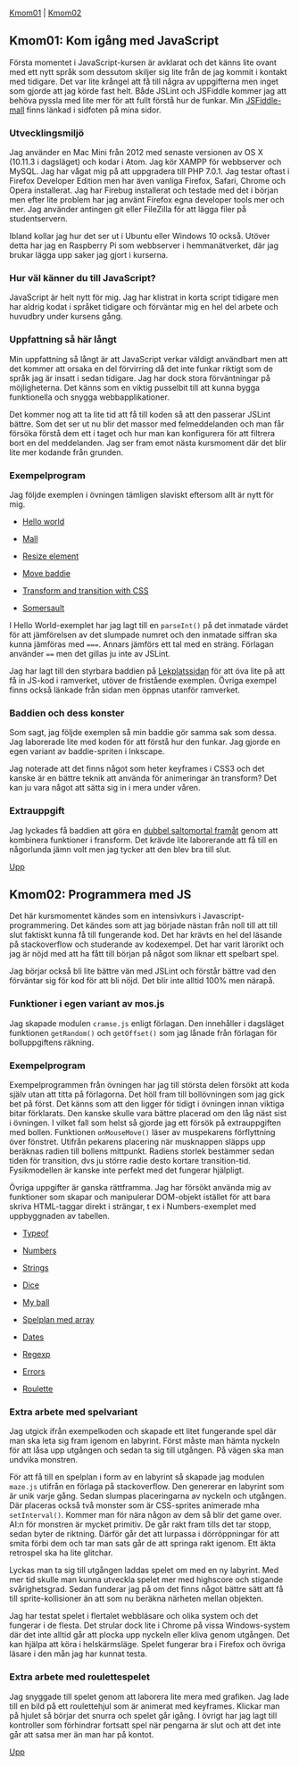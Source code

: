 [Kmom01](#Kmom01) | [Kmom02](#Kmom02)

<a id="Kmom01" class="anchor"></a>Kmom01: Kom igång med JavaScript
--------------------------------

Första momentet i JavaScript-kursen är avklarat och det känns lite ovant med ett nytt språk som dessutom skiljer sig lite från de jag kommit i kontakt med tidigare. Det var lite krångel att få till några av uppgifterna men inget som gjorde att jag körde fast helt. Både JSLint och JSFiddle kommer jag att behöva pyssla med lite mer för att fullt förstå hur de funkar. Min [JSFiddle-mall](https://jsfiddle.net/helikopterspark/hx2n9mdk/20/) finns länkad i sidfoten på mina sidor.

### Utvecklingsmiljö
Jag använder en Mac Mini från 2012 med senaste versionen av OS X (10.11.3 i dagsläget) och kodar i Atom. Jag kör XAMPP för webbserver och MySQL. Jag har vågat mig på att uppgradera till PHP 7.0.1. Jag testar oftast i Firefox Developer Edition men har även vanliga Firefox, Safari, Chrome och Opera installerat. Jag har Firebug installerat och testade med det i början men efter lite problem har jag använt Firefox egna developer tools mer och mer. Jag använder antingen git eller FileZilla för att lägga filer på studentservern.

Ibland kollar jag hur det ser ut i Ubuntu eller Windows 10 också. Utöver detta har jag en Raspberry Pi som webbserver i hemmanätverket, där jag brukar lägga upp saker jag gjort i kurserna.

### Hur väl känner du till JavaScript?
JavaScript är helt nytt för mig. Jag har klistrat in korta script tidigare men har aldrig kodat i språket tidigare och förväntar mig en hel del arbete och huvudbry under kursens gång.

### Uppfattning så här långt
Min uppfattning så långt är att JavaScript verkar väldigt användbart men att det kommer att orsaka en del förvirring då det inte funkar riktigt som de språk jag är insatt i sedan tidigare. Jag har dock stora förväntningar på möjligheterna. Det känns som en viktig pusselbit till att kunna bygga funktionella och snygga webbapplikationer.

Det kommer nog att ta lite tid att få till koden så att den passerar JSLint bättre. Som det ser ut nu blir det massor med felmeddelanden och man får försöka förstå dem ett i taget och hur man kan konfigurera för att filtrera bort en del meddelanden. Jag ser fram emot nästa kursmoment där det blir lite mer kodande från grunden.

### Exempelprogram
Jag följde exemplen i övningen tämligen slaviskt eftersom allt är nytt för mig.

* [Hello world](helloworld)

* [Mall](../../kmom01/template/index.php)

* [Resize element](../../kmom01/resize-element/index.php)

* [Move baddie](../../kmom01/move-sprite-css3-transitions/index.php)

* [Transform  and transition with CSS](../../kmom01/css3-transforms-transitions/index.php)

* [Somersault](../../kmom01/somersaultx2/index.php)

I Hello World-exemplet har jag lagt till en `parseInt()` på det inmatade värdet för att jämförelsen av det slumpade numret och den inmatade siffran ska kunna jämföras med `===`. Annars jämförs ett tal med en sträng. Förlagan använder `==` men det gillas ju inte av JSLint.

Jag har lagt till den styrbara baddien på [Lekplatssidan](playground) för att öva lite på att få in JS-kod i ramverket, utöver de fristående exemplen. Övriga exempel finns också länkade från sidan men öppnas utanför ramverket.

### Baddien och dess konster
Som sagt, jag följde exemplen så min baddie gör samma sak som dessa. Jag laborerade lite med koden för att förstå hur den funkar. Jag gjorde en egen variant av baddie-spriten i Inkscape.

Jag noterade att det finns något som heter keyframes i CSS3 och det kanske är en bättre teknik att använda för animeringar än transform? Det kan ju vara något att sätta sig in i mera under våren.

### Extrauppgift
Jag lyckades få baddien att göra en [dubbel saltomortal framåt](../../kmom01/somersaultx2/index.php) genom att kombinera funktioner i fransform. Det krävde lite laborerande att få till en någorlunda jämn volt men jag tycker att den blev bra till slut.

[Upp](#)

<a id="Kmom02" class="anchor"></a>Kmom02: Programmera med JS
--------------------------------

Det här kursmomentet kändes som en intensivkurs i Javascript-programmering. Det kändes som att jag började nästan från noll till att till slut faktiskt kunna få till fungerande kod. Det har krävts en hel del läsande på stackoverflow och studerande av kodexempel. Det har varit lärorikt och jag är nöjd med att ha fått till början på något som liknar ett spelbart spel.

Jag börjar också bli lite bättre vän med JSLint och förstår bättre vad den förväntar sig för kod för att bli nöjd. Det blir inte alltid 100% men närapå.

### Funktioner i egen variant av mos.js
Jag skapade modulen `cramse.js` enligt förlagan. Den innehåller i dagsläget funktionen `getRandom()` och `getOffset()` som jag lånade från förlagan för bolluppgiftens räkning.

### Exempelprogram
Exempelprogrammen från övningen har jag till största delen försökt att koda själv utan att titta på förlagorna. Det höll fram till bollövningen som jag gick bet på först. Det känns som att den ligger för tidigt i övningen innan viktiga bitar förklarats. Den kanske skulle vara bättre placerad om den låg näst sist i övningen. I vilket fall som helst så gjorde jag ett försök på extrauppgiften med bollen. Funktionen `onMouseMove()` läser av muspekarens förflyttning över fönstret. Utifrån pekarens placering när musknappen släpps upp beräknas radien till bollens mittpunkt. Radiens storlek bestämmer sedan tiden för transition, dvs ju större radie desto kortare transition-tid. Fysikmodellen är kanske inte perfekt med det fungerar hjälpligt.

Övriga uppgifter är ganska rättframma. Jag har försökt använda mig av funktioner som skapar och manipulerar DOM-objekt istället för att bara skriva HTML-taggar direkt i strängar, t ex i Numbers-exemplet med uppbyggnaden av tabellen.

* [Typeof](../../kmom02/typeof/index.php)

* [Numbers](../../kmom02/numbers/index.php)

* [Strings](../../kmom02/strings/index.php)

* [Dice](../../kmom02/dice/index.php)

* [My ball](../../kmom02/myball/index.php)

* [Spelplan med array](../../kmom02/boulderdash/index.php)

* [Dates](../../kmom02/date/index.php)

* [Regexp](../../kmom02/regexp/index.php)

* [Errors](../../kmom02/errorhandling/index.php)

* [Roulette](../../kmom02/roulette/index.php)

### Extra arbete med spelvariant
Jag utgick ifrån exempelkoden och skapade ett litet fungerande spel där man ska leta sig fram igenom en labyrint. Först måste man hämta nyckeln för att låsa upp utgången och sedan ta sig till utgången. På vägen ska man undvika monstren.

För att få till en spelplan i form av en labyrint så skapade jag modulen `maze.js` utifrån en förlaga på stackoverflow. Den genererar en labyrint som är unik varje gång. Sedan slumpas placeringarna av nyckeln och utgången. Där placeras också två monster som är CSS-sprites animerade mha `setInterval()`. Kommer man för nära någon av dem så blir det game over. AI:n för monstren är mycket primitiv. De går rakt fram tills det tar stopp, sedan byter de riktning. Därför går det att lurpassa i dörröppningar för att smita förbi dem och tar man sats går de att springa rakt igenom. Ett äkta retrospel ska ha lite glitchar.

Lyckas man ta sig till utgången laddas spelet om med en ny labyrint. Med mer tid skulle man kunna utveckla spelet mer med highscore och stigande svårighetsgrad. Sedan funderar jag på om det finns något bättre sätt att få till sprite-kollisioner än att som nu beräkna närheten mellan objekten.

Jag har testat spelet i flertalet webbläsare och olika system och det fungerar i de flesta. Det strular dock lite i Chrome på vissa Windows-system där det inte alltid går att plocka upp nyckeln eller kliva genom utgången. Det kan hjälpa att köra i helskärmsläge. Spelet fungerar bra i Firefox och övriga läsare i den mån jag har kunnat testa.

### Extra arbete med roulettespelet
Jag snyggade till spelet genom att laborera lite mera med grafiken. Jag lade till en bild på ett roulettehjul som är animerat med keyframes. Klickar man på hjulet så börjar det snurra och spelet går igång. I övrigt har jag lagt till kontroller som förhindrar fortsatt spel när pengarna är slut och att det inte går att satsa mer än man har på kontot.

[Upp](#)
